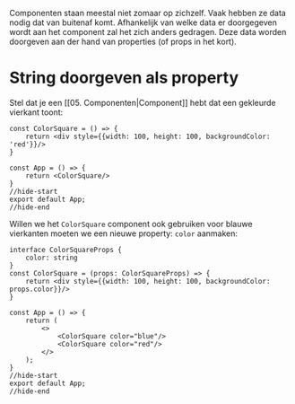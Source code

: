 Componenten staan meestal niet zomaar op zichzelf. Vaak hebben ze data nodig dat van buitenaf komt. Afhankelijk van welke data er doorgegeven wordt aan het component zal het zich anders gedragen. Deze data worden doorgeven aan der hand van properties (of props in het kort).

# String doorgeven als property
Stel dat je een [[05. Componenten|Component]] hebt dat een gekleurde vierkant toont:
```tsx
const ColorSquare = () => {
    return <div style={{width: 100, height: 100, backgroundColor: 'red'}}/>
}

const App = () => {
    return <ColorSquare/>
}
//hide-start
export default App;
//hide-end
```
Willen we het `ColorSquare` component ook gebruiken voor blauwe vierkanten moeten we een nieuwe property: `color` aanmaken:
```tsx
interface ColorSquareProps {
    color: string
}
const ColorSquare = (props: ColorSquareProps) => {
    return <div style={{width: 100, height: 100, backgroundColor: props.color}}/>
}

const App = () => {
    return (
        <>
            <ColorSquare color="blue"/>
            <ColorSquare color="red"/>
        </>
    );
}
//hide-start
export default App;
//hide-end
```
